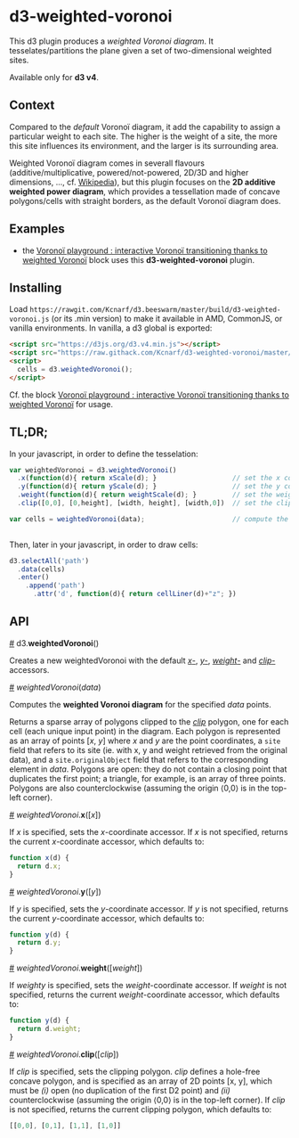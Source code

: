 # d3-weighted-voronoi
This d3 plugin produces a _weighted Voronoi diagram_. It tesselates/partitions the plane given a set of two-dimensional weighted sites.

Available only for **d3 v4**.

## Context
Compared to the _default_ Voronoï diagram, it add the capability to assign a particular weight to each site. The higher is the weight of a site, the more this site influences its environment, and the larger is its surrounding area.

Weighted Voronoï diagram comes in severall flavours (additive/multiplicative, powered/not-powered, 2D/3D and higher dimensions, ..., cf. [Wikipedia](https://en.wikipedia.org/wiki/Weighted_Voronoi_diagram)), but this plugin focuses on the **2D additive weighted power diagram**, which provides a tessellation made of concave polygons/cells with straight borders, as the default Voronoï diagram does.

## Examples
* the [Voronoï playground : interactive Voronoï transitioning thanks to weighted Voronoï](http://bl.ocks.org/Kcnarf/5c989173d0e0c74ab4b62161b33bb0a8) block uses this **d3-weighted-voronoi** plugin.

## Installing
Load ```https://rawgit.com/Kcnarf/d3.beeswarm/master/build/d3-weighted-voronoi.js``` (or its .min version) to make it available in AMD, CommonJS, or vanilla environments. In vanilla, a d3 global is exported:
```html
<script src="https://d3js.org/d3.v4.min.js"></script>
<script src="https://raw.githack.com/Kcnarf/d3-weighted-voronoi/master/build/d3-weighted-voronoi.js"></script>
<script>
  cells = d3.weightedVoronoi();
</script>
```

Cf. the block [Voronoï playground : interactive Voronoï transitioning thanks to weighted Voronoï](http://bl.ock.org/Kcnarf/7d7f60ef86a77851c38c51904f4c8d39) for usage.

## TL;DR;
In your javascript, in order to define the tesselation:
```javascript
var weightedVoronoi = d3.weightedVoronoi()
  .x(function(d){ return xScale(d); }                   // set the x coordinate accessor
  .y(function(d){ return yScale(d); }                   // set the y coordinate accessor
  .weight(function(d){ return weightScale(d); }         // set the weight accessor
  .clip([0,0], [0,height], [width, height], [width,0])  // set the clipping polygon

var cells = weightedVoronoi(data);                      // compute the weighted Voronoi tessellation
  
```

Then, later in your javascript, in order to draw cells:
```javascript
d3.selectAll('path')
  .data(cells)
  .enter()
    .append('path')
      .attr('d', function(d){ return cellLiner(d)+"z"; })
```

## API

<a name="weightedVoronoi" href="#weightedVoronoi">#</a> d3.<b>weightedVoronoi</b>()

Creates a new weightedVoronoi with the default [*x*-](#weightedVoronoi_x), [*y*-](#weightedVoronoi_y), [*weight*-](#weightedVoronoi_weight) and [*clip*-](#weightedVoronoi_clip) accessors.

<a name="_weightedVoronoi" href="#_weightedVoronoi">#</a> <i>weightedVoronoi</i>(<i>data</i>)

Computes the **weighted Voronoi diagram** for the specified *data* points.

Returns a sparse array of polygons clipped to the [*clip*](#weightedVoronoi_clip) polygon, one for each cell (each unique input point) in the diagram. Each polygon is represented as an array of points \[*x*, *y*\] where *x* and *y* are the point coordinates, a `site` field that refers to its site (ie. with x, y and weight retrieved from the original data), and a `site.originalObject` field that refers to the corresponding element in *data*. Polygons are open: they do not contain a closing point that duplicates the first point; a triangle, for example, is an array of three points. Polygons are also counterclockwise (assuming the origin ⟨0,0⟩ is in the top-left corner).

<a name="weightedVoronoi_x" href="#weightedVoronoi_x">#</a> <i>weightedVoronoi</i>.<b>x</b>([<i>x</i>])

If *x* is specified, sets the *x*-coordinate accessor. If *x* is not specified, returns the current *x*-coordinate accessor, which defaults to:

```js
function x(d) {
  return d.x;
}
```

<a name="weightedVoronoi_y" href="#weightedVoronoi_y">#</a> <i>weightedVoronoi</i>.<b>y</b>([<i>y</i>])

If *y* is specified, sets the *y*-coordinate accessor. If *y* is not specified, returns the current *y*-coordinate accessor, which defaults to:

```js
function y(d) {
  return d.y;
}
```

<a name="weightedVoronoi_weight" href="#weightedVoronoi_weight">#</a> <i>weightedVoronoi</i>.<b>weight</b>([<i>weight</i>])

If *weighty* is specified, sets the *weight*-coordinate accessor. If *weight* is not specified, returns the current *weight*-coordinate accessor, which defaults to:

```js
function y(d) {
  return d.weight;
}
```

<a name="weightedVoronoi_clip" href="#weightedVoronoi_clip">#</a> <i>weightedVoronoi</i>.<b>clip</b>([<i>clip</i>])

If *clip* is specified, sets the clipping polygon. *clip* defines a hole-free concave polygon, and is specified as an array of 2D points \[x, y\], which must be *(i)* open (no duplication of the first D2 point) and *(ii)* counterclockwise (assuming the origin ⟨0,0⟩ is in the top-left corner). If *clip* is not specified, returns the current clipping polygon, which defaults to:

```js
[[0,0], [0,1], [1,1], [1,0]]
```
